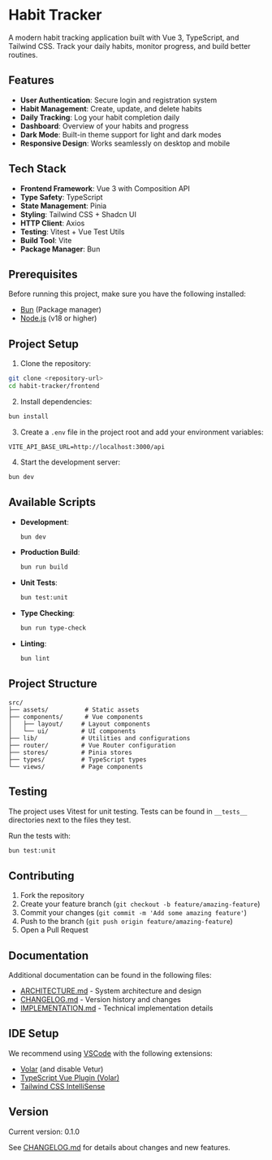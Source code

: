 # Habit Tracker

A modern habit tracking application built with Vue 3, TypeScript, and Tailwind CSS. Track your daily habits, monitor progress, and build better routines.

## Features

- **User Authentication**: Secure login and registration system
- **Habit Management**: Create, update, and delete habits
- **Daily Tracking**: Log your habit completion daily
- **Dashboard**: Overview of your habits and progress
- **Dark Mode**: Built-in theme support for light and dark modes
- **Responsive Design**: Works seamlessly on desktop and mobile

## Tech Stack

- **Frontend Framework**: Vue 3 with Composition API
- **Type Safety**: TypeScript
- **State Management**: Pinia
- **Styling**: Tailwind CSS + Shadcn UI
- **HTTP Client**: Axios
- **Testing**: Vitest + Vue Test Utils
- **Build Tool**: Vite
- **Package Manager**: Bun

## Prerequisites

Before running this project, make sure you have the following installed:
- [Bun](https://bun.sh/) (Package manager)
- [Node.js](https://nodejs.org/) (v18 or higher)

## Project Setup

1. Clone the repository:
```sh
git clone <repository-url>
cd habit-tracker/frontend
```

2. Install dependencies:
```sh
bun install
```

3. Create a `.env` file in the project root and add your environment variables:
```env
VITE_API_BASE_URL=http://localhost:3000/api
```

4. Start the development server:
```sh
bun dev
```

## Available Scripts

- **Development**:
  ```sh
  bun dev
  ```

- **Production Build**:
  ```sh
  bun run build
  ```

- **Unit Tests**:
  ```sh
  bun test:unit
  ```

- **Type Checking**:
  ```sh
  bun run type-check
  ```

- **Linting**:
  ```sh
  bun lint
  ```

## Project Structure

```
src/
├── assets/          # Static assets
├── components/      # Vue components
│   ├── layout/     # Layout components
│   └── ui/         # UI components
├── lib/            # Utilities and configurations
├── router/         # Vue Router configuration
├── stores/         # Pinia stores
├── types/          # TypeScript types
└── views/          # Page components
```

## Testing

The project uses Vitest for unit testing. Tests can be found in `__tests__` directories next to the files they test.

Run the tests with:
```sh
bun test:unit
```

## Contributing

1. Fork the repository
2. Create your feature branch (`git checkout -b feature/amazing-feature`)
3. Commit your changes (`git commit -m 'Add some amazing feature'`)
4. Push to the branch (`git push origin feature/amazing-feature`)
5. Open a Pull Request

## Documentation

Additional documentation can be found in the following files:
- [ARCHITECTURE.md](./ARCHITECTURE.md) - System architecture and design
- [CHANGELOG.md](./CHANGELOG.md) - Version history and changes
- [IMPLEMENTATION.md](./IMPLEMENTATION.md) - Technical implementation details

## IDE Setup

We recommend using [VSCode](https://code.visualstudio.com/) with the following extensions:
- [Volar](https://marketplace.visualstudio.com/items?itemName=Vue.volar) (and disable Vetur)
- [TypeScript Vue Plugin (Volar)](https://marketplace.visualstudio.com/items?itemName=Vue.vscode-typescript-vue-plugin)
- [Tailwind CSS IntelliSense](https://marketplace.visualstudio.com/items?itemName=bradlc.vscode-tailwindcss)

## Version

Current version: 0.1.0

See [CHANGELOG.md](./CHANGELOG.md) for details about changes and new features.

